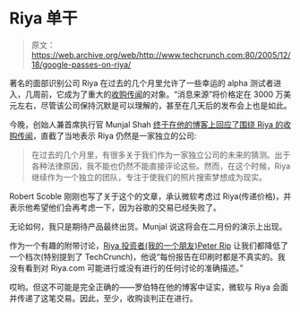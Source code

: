 # Riya 单干

> 原文：<https://web.archive.org/web/http://www.techcrunch.com:80/2005/12/18/google-passes-on-riya/>

著名的面部识别公司 Riya 在过去的几个月里允许了一些幸运的 alpha 测试者进入，几周前，它成为了重大的[收购传闻](https://web.archive.org/web/20230304094246/https://techcrunch.com/2005/11/17/the-riya-google-rumor/)的对象。“消息来源”将价格定在 3000 万美元左右，尽管该公司保持沉默是可以理解的，甚至在几天后的发布会上也是如此。

今晚，创始人兼首席执行官 Munjal Shah [终于在他的博客上回应了围绕 Riya 的收购传闻](https://web.archive.org/web/20230304094246/http://munjal.typepad.com/recognizing_deven/)，直截了当地表示 Riya 仍然是一家独立的公司:

> 在过去的几个月里，有很多关于我们作为一家独立公司的未来的猜测。出于各种法律原因，我不能也仍然不能直接评论这些。然而，在这个时候，Riya 继续作为一个独立的团队，专注于使我们的照片搜索梦想成为现实。

Robert Scoble 刚刚也写了关于这个的文章，承认微软考虑过 Riya(传递价格)，并表示他希望他们会再考虑一下，因为谷歌的交易已经失败了。

无论如何，我只是期待产品最终出货。Munjal 说这将会在二月份的演示上出现。

作为一个有趣的附带讨论，[Riya 投资者(我的一个朋友)Peter Rip](https://web.archive.org/web/20230304094246/http://earlystagevc.typepad.com/earlystagevc/2005/12/the_power_of_ve.html) 让我们都降低了一个档次(特别提到了 TechCrunch)，他说“每份报告在印刷时都是不真实的。我没有看到对 Riya.com 可能进行或没有进行的任何讨论的准确描述。”

哎哟。但这不可能是完全正确的——罗伯特在他的博客中证实，微软与 Riya 会面并传递了这笔交易。因此，至少，收购谈判正在进行。